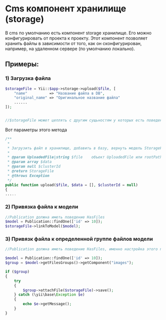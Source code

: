 Cms компонент хранилище (storage)
=====================

В cms по умолчанию есть компонент storage хранилище. Его можно конфигурировать от проекта к проекту. 
Этот компонент позволяет хранить файлы в зависимости от того, как он сконфигурирован, например, на удаленном сервере (по умолчанию локально).

Примеры:
------

### 1) Загрузка файла

```php
$storageFile = Yii::$app->storage->upload($file, [
    "name"          => "Название файла в DB",
    "original_name" => "Оригинальное название файла"
    ......
]);


//$storageFile может цеплять с другим сущьностям у которых есть поведение HasFiles
```

Вот параметры этого метода

```php
/**
 *
 * Загрузить файл в хранилище, добавить в базу, вернуть модель StorageFile
 *
 * @param UploadedFile|string $file    объект UploadedFile или rootPath до файла локально
 * @param array $data
 * @param null $clusterId
 * @return StorageFile
 * @throws Exception
 */
public function upload($file, $data = [], $clusterId = null)
{
.....
```

### 2) Привязка файла к модели

```php
//Publication должна иметь поведение HasFiles
$model = Publication::findOne(['id' => 10]);
$storageFile->linkToModel($model);
```

### 3) Привязк файла к определенной группе файлов модели

```php
//Publication должна иметь поведение HasFiles, именно настройка этого повдеения содержит описание групп и настройки каждой группы

$model = Publication::findOne(['id' => 10]);
$group = $model->getFilesGroups()->getComponent("images");

if ($group)
{
    try
    {
        $group->attachFile($storageFile)->save();
    } catch (\yii\base\Exception $e)
    {
        echo $e->getMessage();
    }
}

```